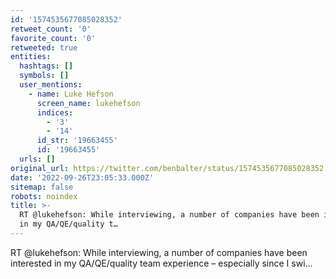 ```yaml
---
id: '1574535677085028352'
retweet_count: '0'
favorite_count: '0'
retweeted: true
entities:
  hashtags: []
  symbols: []
  user_mentions:
    - name: Luke Hefson
      screen_name: lukehefson
      indices:
        - '3'
        - '14'
      id_str: '19663455'
      id: '19663455'
  urls: []
original_url: https://twitter.com/benbalter/status/1574535677085028352
date: '2022-09-26T23:05:33.000Z'
sitemap: false
robots: noindex
title: >-
  RT @lukehefson: While interviewing, a number of companies have been interested
  in my QA/QE/quality t…
---
```


RT @lukehefson: While interviewing, a number of companies have been interested in my QA/QE/quality team experience – especially since I swi…